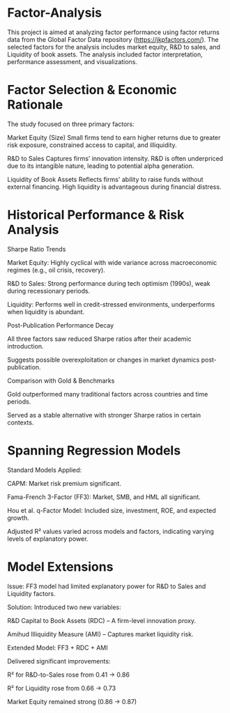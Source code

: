 # Factor-Analysis
This project is aimed at analyzing factor performance using factor returns data from the Global Factor Data repository (https://jkpfactors.com/).  The selected factors for the analysis includes market equity, R&amp;D to sales, and Liquidity of book assets. The analysis included factor interpretation, performance assessment, and visualizations.

# Factor Selection & Economic Rationale
The study focused on three primary factors:

Market Equity (Size)
Small firms tend to earn higher returns due to greater risk exposure, constrained access to capital, and illiquidity.

R&D to Sales
Captures firms’ innovation intensity. R&D is often underpriced due to its intangible nature, leading to potential alpha generation.

Liquidity of Book Assets
Reflects firms' ability to raise funds without external financing. High liquidity is advantageous during financial distress.

# Historical Performance & Risk Analysis
Sharpe Ratio Trends

Market Equity: Highly cyclical with wide variance across macroeconomic regimes (e.g., oil crisis, recovery).

R&D to Sales: Strong performance during tech optimism (1990s), weak during recessionary periods.

Liquidity: Performs well in credit-stressed environments, underperforms when liquidity is abundant.

Post-Publication Performance Decay

All three factors saw reduced Sharpe ratios after their academic introduction.

Suggests possible overexploitation or changes in market dynamics post-publication.

Comparison with Gold & Benchmarks

Gold outperformed many traditional factors across countries and time periods.

Served as a stable alternative with stronger Sharpe ratios in certain contexts.

# Spanning Regression Models
Standard Models Applied:

CAPM: Market risk premium significant.

Fama-French 3-Factor (FF3): Market, SMB, and HML all significant.

Hou et al. q-Factor Model: Included size, investment, ROE, and expected growth.

Adjusted R² values varied across models and factors, indicating varying levels of explanatory power.

# Model Extensions
Issue: FF3 model had limited explanatory power for R&D to Sales and Liquidity factors.

Solution: Introduced two new variables:

R&D Capital to Book Assets (RDC) – A firm-level innovation proxy.

Amihud Illiquidity Measure (AMI) – Captures market liquidity risk.

Extended Model: FF3 + RDC + AMI

Delivered significant improvements:

R² for R&D-to-Sales rose from 0.41 → 0.86

R² for Liquidity rose from 0.66 → 0.73

Market Equity remained strong (0.86 → 0.87)

